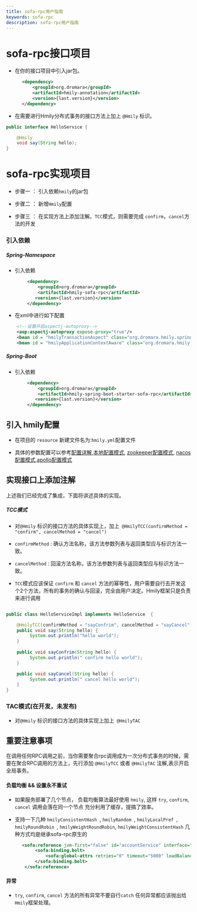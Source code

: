 ```yaml
---
title: sofa-rpc用户指南
keywords: sofa-rpc
description: sofa-rpc用户指南
---
```


# sofa-rpc接口项目

*  在你的接口项目中引入jar包。

```xml
      <dependency>
          <groupId>org.dromara</groupId>
          <artifactId>hmily-annotation</artifactId>
          <version>{last.version}</version>
      </dependency>
```

* 在需要进行Hmily分布式事务的接口方法上加上 `@Hmily` 标识。
```java
public interface HelloService {

    @Hmily
    void say(String hello);
}
```

# sofa-rpc实现项目
 
  * 步骤一 ： 引入依赖`hmily`的jar包
  
  * 步骤二 ： 新增`Hmily`配置
  
  * 步骤三 ： 在实现方法上添加注解。`TCC`模式，则需要完成 `confirm`，`cancel`方法的开发

### 引入依赖

##### Spring-Namespace

* 引入依赖

```xml
        <dependency>
            <groupId>org.dromara</groupId>
            <artifactId>hmily-sofa-rpc</artifactId>
           <version>{last.version}</version>
        </dependency>
```

* 在xml中进行如下配置

```xml
    <!--设置开启aspectj-autoproxy-->
    <aop:aspectj-autoproxy expose-proxy="true"/>
    <bean id = "hmilyTransactionAspect" class="org.dromara.hmily.spring.aop.SpringHmilyTransactionAspect"/>
    <bean id = "hmilyApplicationContextAware" class="org.dromara.hmily.spring.HmilyApplicationContextAware"/>

```

##### Spring-Boot

* 引入依赖

```xml
        <dependency>
            <groupId>org.dromara</groupId>
            <artifactId>hmily-spring-boot-starter-sofa-rpc</artifactId>
           <version>{last.version}</version>
        </dependency>
```

## 引入 hmily配置

  * 在项目的 `resource` 新建文件名为:`hmily.yml`配置文件
  
  * 具体的参数配置可以参考[配置详解](../config),[本地配置模式](../config-local), [zookeeper配置模式](../config-zookeeper), [nacos配置模式](../config-nacos),[apollo配置模式](../config-apollo)
  
  
## 实现接口上添加注解

上述我们已经完成了集成，下面将讲述具体的实现。

##### TCC模式

 * 对`@Hmily` 标识的接口方法的具体实现上，加上` @HmilyTCC(confirmMethod = "confirm", cancelMethod = "cancel")`

 * `confirmMethod` : 确认方法名称，该方法参数列表与返回类型应与标识方法一致。

 * `cancelMethod` :  回滚方法名称，该方法参数列表与返回类型应与标识方法一致。
 
 * `TCC`模式应该保证 `confirm` 和 `cancel` 方法的幂等性，用户需要自行去开发这个2个方法，所有的事务的确认与回滚，完全由用户决定。Hmily框架只是负责来进行调用

```java

public class HelloServiceImpl implements HelloService  {

    @HmilyTCC(confirmMethod = "sayConfrim", cancelMethod = "sayCancel")
    public void say(String hello) {
         System.out.println("hello world");
    }
    
    public void sayConfrim(String hello) {
         System.out.println(" confirm hello world");
    }

    public void sayCancel(String hello) {
         System.out.println(" cancel hello world");
    }
}
``` 
 
### TAC模式(在开发，未发布)

  *  对`@Hmily` 标识的接口方法的具体实现上加上` @HmilyTAC`
  
## 重要注意事项

  在调用任何RPC调用之前，当你需要聚合rpc调用成为一次分布式事务的时候，需要在聚合RPC调用的方法上，先行添加 `@HmilyTCC` 或者 `@HmilyTAC` 注解,表示开启全局事务。

#### 负载均衡 && 设置永不重试

  * 如果服务部署了几个节点， 负载均衡算法最好使用 `hmily`, 这样 `try`, `confirm`, `cancel` 调用会落在同一个节点
    充分利用了缓存，提搞了效率。
    
  * 支持一下几种 `hmilyConsistentHash `, `hmilyRandom `,  `hmilyLocalPref `, `hmilyRoundRobin `, `hmilyWeightRoundRobin`, `hmilyWeightConsistentHash` 几种方式均是继承sofa-rpc原生的
    
```xml
      <sofa:reference jvm-first="false" id="accountService" interface="org.dromara.hmily.demo.common.account.api.AccountService">
           <sofa:binding.bolt>
               <sofa:global-attrs retries="0" timeout="5000" loadBalancer ="hmilyRandom"/>
           </sofa:binding.bolt>
       </sofa:reference>       
```      

#### 异常
  
  * `try`, `confirm`, `cancel` 方法的所有异常不要自行`catch` 任何异常都应该抛出给 `Hmily`框架处理。